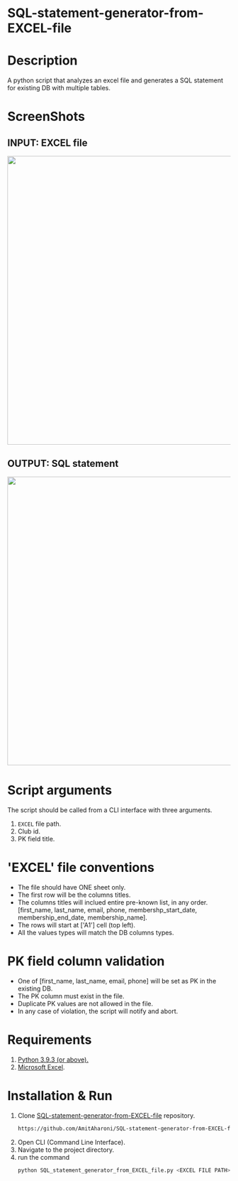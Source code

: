# SQL-statement-generator-from-EXCEL-file


# Description
 A python script that analyzes an excel file and generates a SQL statement for existing DB with multiple tables.  

# ScreenShots
## INPUT: EXCEL file
<img src="https://user-images.githubusercontent.com/58184521/122684862-b8670100-d210-11eb-98b2-ba824c81b68f.png" width="650">

 ## OUTPUT: SQL statement
<img src="https://user-images.githubusercontent.com/58184521/122684876-d3397580-d210-11eb-9460-1a3d08c6a978.png" width="650">

# Script arguments
The script should be called from a CLI interface with three arguments.
1. `EXCEL` file path. 
2. Club id.
3. PK field title.

# 'EXCEL' file conventions
- The file should have ONE sheet only.
- The first row will be the columns titles.
- The columns titles will inclued entire pre-known list, in any order.  
   [first_name, last_name,	email,	phone,	membershp_start_date,	membership_end_date,	membership_name].
- The rows will start at ['A1'] cell (top left).
- All the values types will match the DB columns types.

# PK field column validation
- One of [first_name, last_name, email,	phone] will be set as PK in the existing DB.
- The PK column must exist in the file.
- Duplicate PK values are not allowed in the file.
- In any case of violation, the script will notify and abort.

# Requirements

1.  [Python 3.9.3 (or above).](https://www.python.org/downloads/)
2.  [Microsoft Excel](https://www.microsoft.com/en-us/microsoft-365/excel).

# Installation & Run
 
1. Clone [SQL-statement-generator-from-EXCEL-file](https://github.com/AmitAharoni/SQL-statement-generator-from-EXCEL-file) repository.
   ```sh
   https://github.com/AmitAharoni/SQL-statement-generator-from-EXCEL-file.git
   ```
2. Open CLI (Command Line Interface).
3. Navigate to the project directory.
4. run the command
     ```sh
   python SQL_statement_generator_from_EXCEL_file.py <EXCEL FILE PATH> <CLUB ID> <PK FIELD TITLE>
   ```

